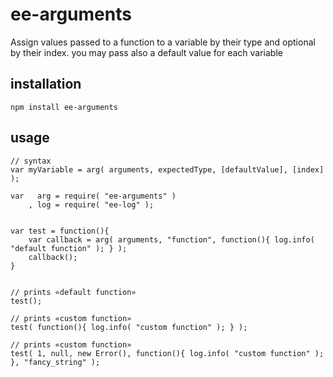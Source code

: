 # ee-arguments

Assign values passed to a function to a variable by their type and optional by their index. you may pass also a default value for each variable

## installation

	npm install ee-arguments

## usage


	// syntax
	var myVariable = arg( arguments, expectedType, [defaultValue], [index] );

	var   arg = require( "ee-arguments" )
		, log = require( "ee-log" );


	var test = function(){
		var callback = arg( arguments, "function", function(){ log.info( "default function" ); } );
		callback();
	}


	// prints «default function»
	test(); 

	// prints «custom function»
	test( function(){ log.info( "custom function" ); } );

	// prints «custom function»
	test( 1, null, new Error(), function(){ log.info( "custom function" ); }, "fancy_string" ); 





